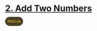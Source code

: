 
# [2. Add Two Numbers](https://leetcode.com/problems/add-two-numbers/)
<code style="color: #ffc01e; background-color: #483f26; padding: 8px;border-radius: 16px;">Medium</code>